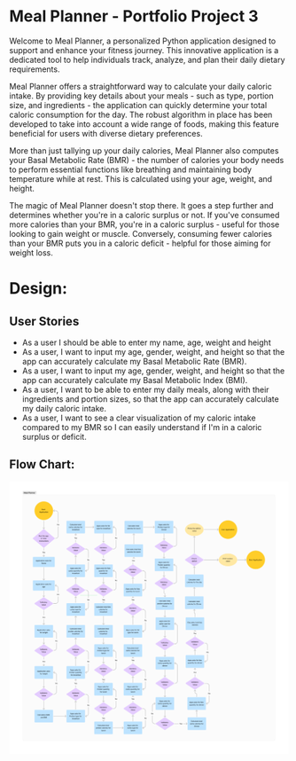 # Meal Planner - Portfolio Project 3

Welcome to Meal Planner, a personalized Python application designed to support and enhance your fitness journey. This innovative application is a dedicated tool to help individuals track, analyze, and plan their daily dietary requirements.

Meal Planner offers a straightforward way to calculate your daily caloric intake. By providing key details about your meals - such as type, portion size, and ingredients - the application can quickly determine your total caloric consumption for the day. The robust algorithm in place has been developed to take into account a wide range of foods, making this feature beneficial for users with diverse dietary preferences.

More than just tallying up your daily calories, Meal Planner also computes your Basal Metabolic Rate (BMR) - the number of calories your body needs to perform essential functions like breathing and maintaining body temperature while at rest. This is calculated using your age, weight, and height.

The magic of Meal Planner doesn't stop there. It goes a step further and determines whether you're in a caloric surplus or not. If you've consumed more calories than your BMR, you're in a caloric surplus - useful for those looking to gain weight or muscle. Conversely, consuming fewer calories than your BMR puts you in a caloric deficit - helpful for those aiming for weight loss.

# Design:
## User Stories
- As a user I should be able to enter my name, age, weight and height
- As a user, I want to input my age, gender, weight, and height so that the app can accurately calculate my Basal Metabolic Rate (BMR).
- As a user, I want to input my age, gender, weight, and height so that the app can accurately calculate my Basal Metabolic Index (BMI).
- As a user, I want to be able to enter my daily meals, along with their ingredients and portion sizes, so that the app can accurately calculate my daily caloric intake.
- As a user, I want to see a clear visualization of my caloric intake compared to my BMR so I can easily understand if I'm in a caloric surplus or deficit.

## Flow Chart:
![Flow Chart](doc_images/flowchart.png)    
